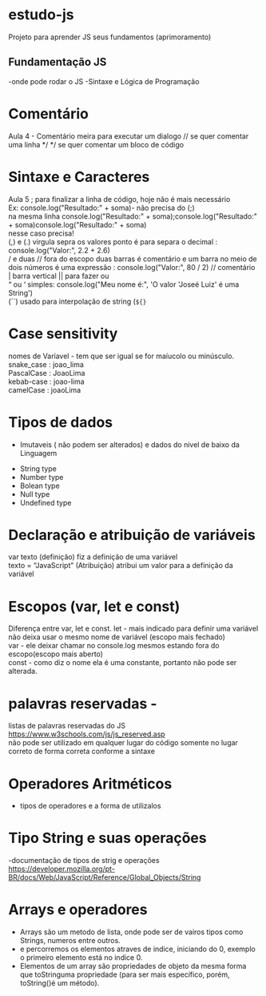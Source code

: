 # estudo-js
Projeto para aprender JS seus fundamentos (aprimoramento) 

## Fundamentação JS
-onde pode rodar o JS
-Sintaxe e Lógica de Programação
# Comentário
Aula 4 - Comentário
meira para executar um dialogo 
// se quer comentar uma linha 
*/  */ se quer comentar um bloco de código 
# Sintaxe e Caracteres 
Aula 5 ; para finalizar a linha de código, hoje não é mais necessário  
Ex: console.log("Resultado:" + soma)- não precisa do (;)  
na mesma linha console.log("Resultado:" + soma);console.log("Resultado:" + soma)console.log("Resultado:" + soma)  
nesse caso precisa!  
(,) e (.) virgula sepra os valores ponto é para separa o decimal : console.log("Valor:", 2.2 + 2.6)  
/  e duas // fora do escopo duas barras é comentário e um barra no meio de dois números é uma expressão : console.log("Valor:", 80 / 2) // comentário  
| barra vertical      || para fazer ou  
“ ou ‘ simples: console.log("Meu nome é:", 'O valor \'Joseé Luiz\' é uma String')  
(``) usado para interpolação de string  (`${}`

# Case sensitivity 

nomes de Varíavel  - tem que ser igual se for maíucolo ou minúsculo.  
snake_case : joao_lima  
PascalCase : JoaoLima  
kebab-case : joao-lima  
camelCase  : joaoLima  

# Tipos de dados 
* Imutaveis ( não podem ser alterados) e dados do nivel de baixo da Linguagem 
 - String type  
 - Number type  
 - Bolean type  
 - Null type  
 - Undefined type  
# Declaração e atribuição de variáveis
var texto (definição) fiz a definição de uma variável  
texto = “JavaScript” (Atribuição) atribui um valor para a   definição da variável  
# Escopos (var, let e const)
Diferença entre var, let e const.
let - mais indicado para definir uma variável não deixa usar o mesmo nome de variável (escopo mais fechado)  
var - ele deixar chamar no console.log mesmos estando fora do escopo(escopo mais aberto)  
const - como diz o nome ela é uma constante, portanto não pode ser alterada.  
# palavras reservadas - 
listas de palavras reservadas do JS https://www.w3schools.com/js/js_reserved.asp  
não pode ser utilizado em qualquer lugar do código somente no lugar correto de forma correta  conforme a sintaxe
# Operadores Aritméticos
- tipos de operadores e a forma de utilizalos  
# Tipo String e suas operações
-documentação de tipos de strig e operações  
https://developer.mozilla.org/pt-BR/docs/Web/JavaScript/Reference/Global_Objects/String
 
# Arrays e operadores
- Arrays são um metodo de lista, onde pode ser de vairos tipos como Strings, numeros entre outros.  
- e percorremos os elementos atraves de indice, iniciando do 0, exemplo o primeiro elemento está no indice 0.  
- Elementos de um array são propriedades de objeto da mesma forma que toStringuma propriedade (para ser mais específico, porém, toString()é um método).  